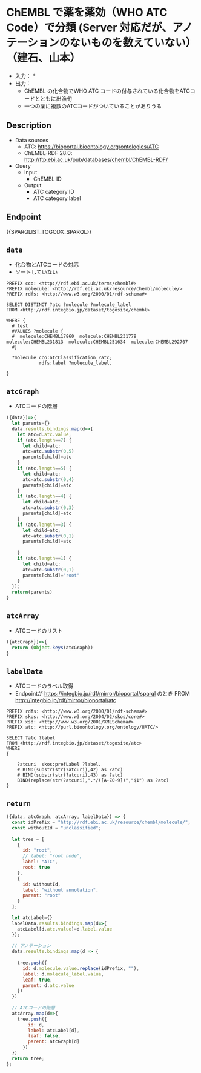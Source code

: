# ChEMBL で薬を薬効（WHO ATC Code）で分類 (Server 対応だが、アノテーションのないものを数えていない）（建石、山本） 

* 入力：
  * 
* 出力：
  * ChEMBL の化合物でWHO ATC コードの付与されている化合物をATCコードとともに出漁句
  * 一つの薬に複数のATCコードがついていることがありうる 

## Description

- Data sources
    - ATC: https://bioportal.bioontology.org/ontologies/ATC
    - ChEMBL-RDF 28.0: http://ftp.ebi.ac.uk/pub/databases/chembl/ChEMBL-RDF/
- Query
    -  Input
        - ChEMBL ID
    - Output
        - ATC category ID
        - ATC category label

## Endpoint

{{SPARQLIST_TOGODX_SPARQL}}

## `data`
- 化合物とATCコードの対応
- ソートしていない

```sparql
PREFIX cco: <http://rdf.ebi.ac.uk/terms/chembl#> 
PREFIX molecule: <http://rdf.ebi.ac.uk/resource/chembl/molecule/>
PREFIX rdfs: <http://www.w3.org/2000/01/rdf-schema#>

SELECT DISTINCT ?atc ?molecule ?molecule_label
FROM <http://rdf.integbio.jp/dataset/togosite/chembl>  

WHERE {
  # test
  #VALUES ?molecule {  
  #  molecule:CHEMBL17860  molecule:CHEMBL231779  molecule:CHEMBL231813  molecule:CHEMBL251634  molecule:CHEMBL292707
  #}
  
  ?molecule cco:atcClassification ?atc;
            rdfs:label ?molecule_label.
        
}
```


## `atcGraph` 
-  ATCコードの階層

```javascript
({data})=>{
  let parents={}
  data.results.bindings.map(d=>{
    let atc=d.atc.value;
    if (atc.length==7) {
      let child=atc;
      atc=atc.substr(0,5)
      parents[child]=atc 
    }
    if (atc.length==5) {
      let child=atc;
      atc=atc.substr(0,4)
      parents[child]=atc 
    }
    if (atc.length==4) {
      let child=atc;
      atc=atc.substr(0,3)
      parents[child]=atc 
    }
    if (atc.length==3) {
      let child=atc;
      atc=atc.substr(0,1)
      parents[child]=atc 
      
    }
    if (atc.length==1) {
      let child=atc;
      atc=atc.substr(0,1)
      parents[child]="root" 
    }
  });	
  return(parents)
}
```

## `atcArray`
- ATCコードのリスト

```javascript
({atcGraph})=>{
  return (Object.keys(atcGraph))
}
```


## `labelData`
* ATCコードのラベル取得
* Endpointが https://integbio.jp/rdf/mirror/bioportal/sparql のとき
  FROM <http://integbio.jp/rdf/mirror/bioportal/atc>

```sparql
PREFIX rdfs: <http://www.w3.org/2000/01/rdf-schema#>
PREFIX skos: <http://www.w3.org/2004/02/skos/core#>
PREFIX xsd: <http://www.w3.org/2001/XMLSchema#>
PREFIX atc: <http://purl.bioontology.org/ontology/UATC/>

SELECT ?atc ?label 
FROM <http://rdf.integbio.jp/dataset/togosite/atc>
WHERE 
{
    
    ?atcuri  skos:prefLabel ?label.  
    # BIND(substr(str(?atcuri),42) as ?atc)  
    # BIND(substr(str(?atcuri),43) as ?atc) 
    BIND(replace(str(?atcuri),".*/([A-Z0-9])","$1") as ?atc) 
}
```

## `return`

```javascript
({data, atcGraph, atcArray, labelData}) => {
  const idPrefix = "http://rdf.ebi.ac.uk/resource/chembl/molecule/";
  const withoutId = "unclassified";
  
  let tree = [
    {
      id: "root",
      // label: "root node",
      label: "ATC",
      root: true
    },
    {
      id: withoutId,
      label: "without annotation",
      parent: "root"
    }
  ];

  let atcLabel={}
  labelData.results.bindings.map(d=>{
    atcLabel[d.atc.value]=d.label.value
  });
   
  // アノテーション
  data.results.bindings.map(d => {
    
    tree.push({
      id: d.molecule.value.replace(idPrefix, ""),
      label: d.molecule_label.value,
      leaf: true,
      parent: d.atc.value
    })
  })
  
  // ATCコードの階層
  atcArray.map(d=>{
    tree.push({     
        id: d,
        label: atcLabel[d],
        leaf: false,
        parent: atcGraph[d]
      })
  })
  return tree;
};
```
